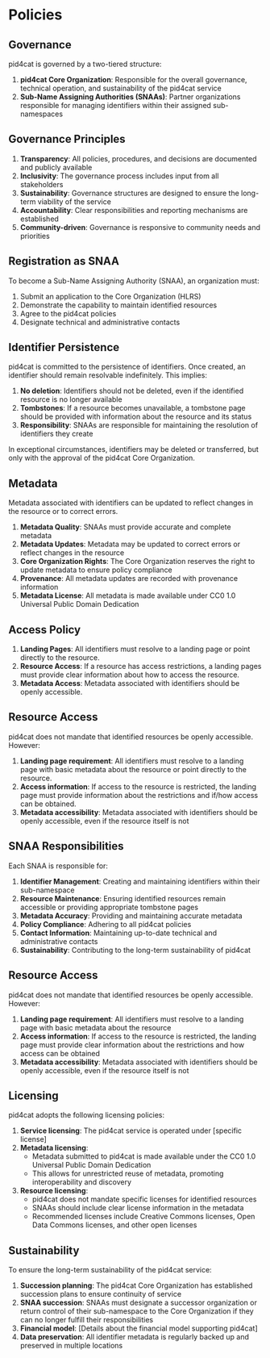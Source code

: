 # Policies

## Governance

pid4cat is governed by a two-tiered structure:

1. **pid4cat Core Organization**: Responsible for the overall governance, technical operation, and sustainability of the pid4cat service
2. **Sub-Name Assigning Authorities (SNAAs)**: Partner organizations responsible for managing identifiers within their assigned sub-namespaces

## Governance Principles

1. **Transparency**: All policies, procedures, and decisions are documented and publicly available
2. **Inclusivity**: The governance process includes input from all stakeholders
3. **Sustainability**: Governance structures are designed to ensure the long-term viability of the service
4. **Accountability**: Clear responsibilities and reporting mechanisms are established
5. **Community-driven**: Governance is responsive to community needs and priorities

## Registration as SNAA

To become a Sub-Name Assigning Authority (SNAA), an organization must:

1. Submit an application to the Core Organization (HLRS)
2. Demonstrate the capability to maintain identified resources
3. Agree to the pid4cat policies
4. Designate technical and administrative contacts

## Identifier Persistence

pid4cat is committed to the persistence of identifiers. Once created, an identifier should remain resolvable indefinitely. This implies:

1. **No deletion**: Identifiers should not be deleted, even if the identified resource is no longer available
2. **Tombstones**: If a resource becomes unavailable, a tombstone page should be provided with information about the resource and its status
3. **Responsibility**: SNAAs are responsible for maintaining the resolution of identifiers they create

In exceptional circumstances, identifiers may be deleted or transferred, but only with the approval of the pid4cat Core Organization.

## Metadata

Metadata associated with identifiers can be updated to reflect changes in the resource or to correct errors.

1. **Metadata Quality**: SNAAs must provide accurate and complete metadata
2. **Metadata Updates**: Metadata may be updated to correct errors or reflect changes in the resource
3. **Core Organization Rights**: The Core Organization reserves the right to update metadata to ensure policy compliance
4. **Provenance**: All metadata updates are recorded with provenance information
5. **Metadata License**: All metadata is made available under CC0 1.0 Universal Public Domain Dedication

## Access Policy

1. **Landing Pages**: All identifiers must resolve to a landing page or point directly to the resource.
2. **Resource Access**: If a resource has access restrictions, a landing pages must provide clear information about how to access the resource.
3. **Metadata Access**: Metadata associated with identifiers should be openly accessible.

## Resource Access

pid4cat does not mandate that identified resources be openly accessible. However:

1. **Landing page requirement**: All identifiers must resolve to a landing page with basic metadata about the resource or point directly to the resource.
2. **Access information**: If access to the resource is restricted, the landing page must provide information about the restrictions and if/how access can be obtained.
3. **Metadata accessibility**: Metadata associated with identifiers should be openly accessible, even if the resource itself is not

## SNAA Responsibilities

Each SNAA is responsible for:

1. **Identifier Management**: Creating and maintaining identifiers within their sub-namespace
2. **Resource Maintenance**: Ensuring identified resources remain accessible or providing appropriate tombstone pages
3. **Metadata Accuracy**: Providing and maintaining accurate metadata
4. **Policy Compliance**: Adhering to all pid4cat policies
5. **Contact Information**: Maintaining up-to-date technical and administrative contacts
6. **Sustainability**: Contributing to the long-term sustainability of pid4cat

## Resource Access

pid4cat does not mandate that identified resources be openly accessible. However:

1. **Landing page requirement**: All identifiers must resolve to a landing page with basic metadata about the resource
2. **Access information**: If access to the resource is restricted, the landing page must provide clear information about the restrictions and how access can be obtained
3. **Metadata accessibility**: Metadata associated with identifiers should be openly accessible, even if the resource itself is not

## Licensing

pid4cat adopts the following licensing policies:

1. **Service licensing**: The pid4cat service is operated under [specific license]
2. **Metadata licensing**:
   - Metadata submitted to pid4cat is made available under the CC0 1.0 Universal Public Domain Dedication
   - This allows for unrestricted reuse of metadata, promoting interoperability and discovery
3. **Resource licensing**:
   - pid4cat does not mandate specific licenses for identified resources
   - SNAAs should include clear license information in the metadata
   - Recommended licenses include Creative Commons licenses, Open Data Commons licenses, and other open licenses

## Sustainability

To ensure the long-term sustainability of the pid4cat service:

1. **Succession planning**: The pid4cat Core Organization has established succession plans to ensure continuity of service
2. **SNAA succession**: SNAAs must designate a successor organization or return control of their sub-namespace to the Core Organization if they can no longer fulfill their responsibilities
3. **Financial model**: [Details about the financial model supporting pid4cat]
4. **Data preservation**: All identifier metadata is regularly backed up and preserved in multiple locations

